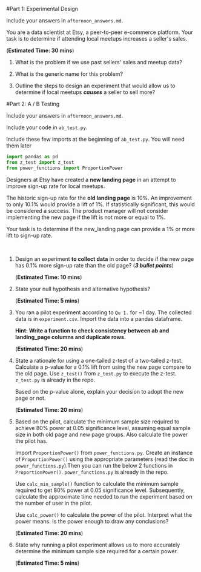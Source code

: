 #Part 1: Experimental Design

Include your answers in ``afternoon_answers.md``.

You are a data scientist at Etsy, a peer-to-peer e-commerce platform.
Your task is to determine if attending local meetups increases a seller's sales.

(**Estimated Time: 30 mins**)

1. What is the problem if we use past sellers' sales and meetup data?

2. What is the generic name for this problem?

3. Outline the steps to design an experiment that would allow us to
determine if local meetups _**causes**_ a seller to sell more?


#Part 2: A / B Testing

Include your answers in ``afternoon_answers.md``.

Include your code in ``ab_test.py``.

Include these few imports at the beginning of ``ab_test.py``.
You will need them later

```python
import pandas as pd
from z_test import z_test
from power_functions import ProportionPower
```

Designers at Etsy have created a **new landing page** in an attempt to
improve sign-up rate for local meetups.

The historic sign-up rate for the **old landing page** is 10%.
An improvement to only 10.1% would provide a lift of 1%.
If statistically significant, this would be considered a success.
The product manager will not consider implementing the new page if
the lift is not more or equal to 1%.

Your task is to determine if the new_landing page can provide a 1% or more
lift to sign-up rate.

<br>

1. Design an experiment **to collect data** in order to decide if the new page
   has 0.1% more sign-up rate than the old page? (**_3 bullet points_**)

   (**Estimated Time: 10 mins**)

2. State your null hypothesis and alternative hypothesis?

   (**Estimated Time: 5 mins**)

3. You ran a pilot experiment according to ``Qu 1.`` for ~1 day. The
   collected data is in ``experiment.csv``. Import the data into a pandas
   dataframe.

   **Hint: Write a function to check consistency between ab and
   landing_page columns and duplicate rows.**

   (**Estimated Time: 20 mins**)

4. State a rationale for using a one-tailed z-test of a two-tailed z-test.
   Calculate a p-value for a 0.1% lift from using the new page compare to the
   old page. Use ``z_test()``  from ``z_test.py`` to execute the z-test.
   ``z_test.py`` is already in the repo.

   Based on the p-value alone, explain your decision to adopt the
   new page or not.

   (**Estimated Time: 20 mins**)


5. Based on the pilot, calculate the minimum sample size required to achieve
   80% power at 0.05 significance level, assuming equal sample size in both
   old page and new page groups. Also calculate the power the pilot has.

   Import ``ProportionPower()`` from ``power_functions.py``. Create an
   instance of ``ProportionPower()`` using the appropriate parameters (read
   the doc in ``power_functions.py``).Then you can run the below 2 functions
   in ``ProportionPower()``. ``power_functions.py`` is already in the
   repo.

   Use ``calc_min_sample()`` function to calculate the minimum sample required
   to get 80% power at 0.05 significance level. Subsequently, calculate the
   approximate time needed to run the experiment based on the number of user
   in the pilot.

   Use ``calc_power()`` to calculate the power of the pilot. Interpret what the
   power means. Is the power enough to draw any conclusions?

   (**Estimated Time: 20 mins**)

6. State why running a pilot experiment allows us to more accurately
   determine the minimum sample size required for a certain power.

   (**Estimated Time: 5 mins**)
